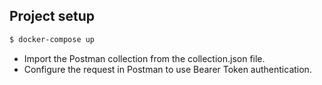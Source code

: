 ## Project setup

```bash
$ docker-compose up
```
- Import the Postman collection from the collection.json file.
- Configure the request in Postman to use Bearer Token authentication.
